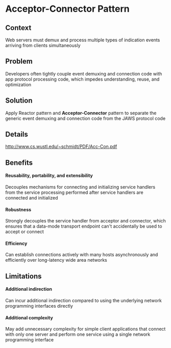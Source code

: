 # Acceptor-Connector Pattern

## Context
Web servers must demux and process multiple types of indication events arriving from clients simultaneously

## Problem
Developers often tightly couple event demuxing and connection code with app protocol processing code, which impedes understanding, reuse, and optimization

## Solution
Apply Reactor pattern and **Acceptor-Connector** pattern to separate the generic event demuxing and connection code from the JAWS protocol code

## Details

http://www.cs.wustl.edu/~schmidt/PDF/Acc-Con.pdf

## Benefits
#### Reusability, portability, and extensibility
Decouples mechanisms for connecting and initializing service handlers from the service processing performed after service handlers are connected and initialized

#### Robustness
Strongly decouples the service handler from acceptor and connector, which ensures that a data-mode transport endpoint can't accidentally be used to accept or connect

#### Efficiency
Can establish connections actively with many hosts asynchronously and efficiently over long-latency wide area networks

## Limitations

#### Additional indirection
Can incur additional indirection compared to using the underlying network programming interfaces directly

#### Additional complexity
May add unnecessary complexity for simple client applications that connect with only one server and perform one service using a single network programming interface
